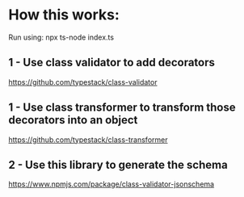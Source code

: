 # How this works:

Run using:
npx ts-node index.ts

## 1 - Use class validator to add decorators

https://github.com/typestack/class-validator

## 1 - Use class transformer to transform those decorators into an object

https://github.com/typestack/class-transformer

## 2 - Use this library to generate the schema

https://www.npmjs.com/package/class-validator-jsonschema
